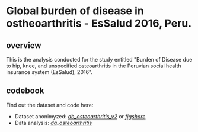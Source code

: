 # Global burden of disease in ostheoarthritis - EsSalud 2016, Peru.
## overview
This is the analysis conducted for the study entitled "Burden of Disease due to hip, knee, and unspecified osteoarthritis in the Peruvian social health insurance system (EsSalud), 2016".

## codebook
Find out the dataset and code here:
- Dataset anonimyzed: [_db_osteoarthritis_v2_](https://github.com/culquichicon/gbd-ostheoarthritis/blob/master/db_osteoarthritis_v2.xlsb) or [_figshare_](https://figshare.com/s/22f746c8498f3dcca816)
- Data analysis: [_da_osteoarthritis_](https://github.com/culquichicon/gbd-ostheoarthritis/blob/master/da_osteoarthritis.do)
